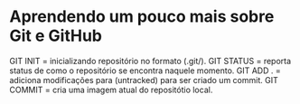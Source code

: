 # Aprendendo um pouco mais sobre Git e GitHub

GIT INIT = inicializando repositório no formato (.git/).
GIT STATUS = reporta status de como o repositório se encontra naquele momento.
GIT ADD . = adiciona modificações para (untracked) para ser criado um commit.
GIT COMMIT = cria uma imagem atual do repositótio local.
